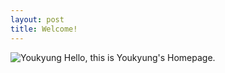 ```yaml
---
layout: post
title: Welcome!
---
```


![Youkyung](youkyung-ko.github.io/images/IMG_3945.png)
Hello, this is Youkyung's Homepage.
